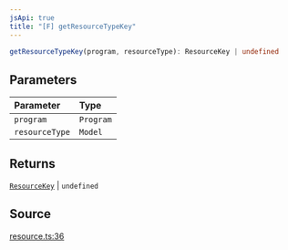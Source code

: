 ```yaml
---
jsApi: true
title: "[F] getResourceTypeKey"
---
```


```ts
getResourceTypeKey(program, resourceType): ResourceKey | undefined
```

## Parameters

| Parameter      | Type      |
| :------------- | :-------- |
| `program`      | `Program` |
| `resourceType` | `Model`   |

## Returns

[`ResourceKey`](Interface.ResourceKey.md) \| `undefined`

## Source

[resource.ts:36](https://github.com/markcowl/cadl/blob/3db15286/packages/rest/src/resource.ts#L36)
